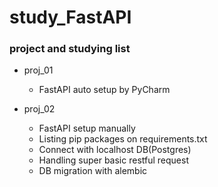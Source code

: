 # study_FastAPI


### project and studying list

* proj_01
  * FastAPI auto setup by PyCharm

* proj_02
  * FastAPI setup manually
  * Listing pip packages on requirements.txt
  * Connect with localhost DB(Postgres)
  * Handling super basic restful request
  * DB migration with alembic